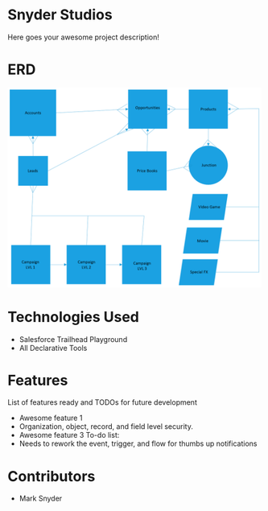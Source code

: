 # Snyder Studios
Here goes your awesome project description!

# ERD
![image](P1_ERD.PNG)

# Technologies Used
* Salesforce Trailhead Playground
* All Declarative Tools

# Features
List of features ready and TODOs for future development

* Awesome feature 1
* Organization, object, record, and field level security.
* Awesome feature 3
To-do list:
* Needs to rework the event, trigger, and flow for thumbs up notifications

# Contributors

* Mark Snyder
